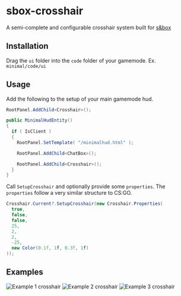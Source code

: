 # sbox-crosshair
A semi-complete and configurable crosshair system built for [s&box](https://sbox.facepunch.com/news)

## Installation

Drag the `ui` folder into the `code` folder of your gamemode. Ex. `minimal/code/ui`

## Usage

Add the following to the setup of your main gamemode hud.

```csharp
RootPanel.AddChild<Crosshair>();
```

```csharp
public MinimalHudEntity()
{
  if ( IsClient )
  {
    RootPanel.SetTemplate( "/minimalhud.html" );

    RootPanel.AddChild<ChatBox>();

    RootPanel.AddChild<Crosshair>();
  }
}
```

Call `SetupCrosshair` and optionally provide some `properties`. The `properties` follow a very similar structure to CS:GO.

```csharp
Crosshair.Current?.SetupCrosshair(new Crosshair.Properties(
  true,
  false,
  false,
  25,
  2,
  2,
  -25,
  new Color(0.1f, 1f, 0.3f, 1f)
));
```

## Examples

![Example 1 crosshair](https://raw.githubusercontent.com/mzegar/sbox-crosshair/main/examples/1.png)
![Example 2 crosshair](https://raw.githubusercontent.com/mzegar/sbox-crosshair/main/examples/2.png)
![Example 3 crosshair](https://raw.githubusercontent.com/mzegar/sbox-crosshair/main/examples/3.png)
